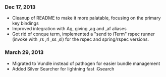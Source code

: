 ### Dec 17, 2013

* Cleanup of README to make it more palatable, focusing on the primary key bindings
* Improved integration with Ag, giving ,ag and ,af aliases
* Got rid of conque term, implemented a "send to iTerm" rspec runner (invoke with ,rs ,rl ,ss ,sl) for the rspec and spring/rspec versions.

### March 29, 2013

* Migrated to Vundle instead of pathogen for easier bundle management
* Added Silver Searcher for lightning fast :Gsearch
